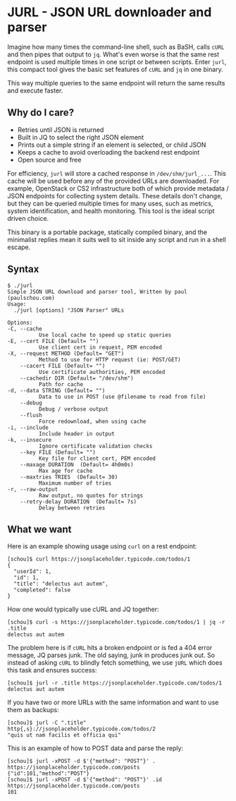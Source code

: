 # JURL - JSON URL downloader and parser

Imagine how many times the command-line shell, such as BaSH, calls `cURL` and
then pipes that output to `jq`.  What's even worse is that the same rest
endpoint is used multiple times in one script or between scripts.  Enter
`jurl`, this compact tool gives the basic set features of `cURL` and `jq` in
one binary.

This way multiple queries to the same endpoint will return the same results and
execute faster.

## Why do I care?

- Retries until JSON is returned
- Built in JQ to select the right JSON element
- Prints out a simple string if an element is selected, or child JSON
- Keeps a cache to avoid overloading the backend rest endpoint
- Open source and free

For efficiency, `jurl` will store a cached response in `/dev/shm/jurl_...`.
This cache will be used before any of the provided URLs are downloaded.
For example, OpenStack or CS2 infrastructure both of which provide metadata / JSON
endpoints for collecting system details.  These details don't change, but they
can be queried multiple times for many uses, such as metrics, system
identification, and health monitoring.  This tool is the ideal script driven choice.

This binary is a portable package,
statically compiled binary, and the minimalist replies mean it suits well to
sit inside any script and run in a shell escape.


## Syntax

```
$ ./jurl
Simple JSON URL download and parser tool, Written by paul (paulschou.com)
Usage:
  ./jurl [options] "JSON Parser" URLs

Options:
-C, --cache
          Use local cache to speed up static queries
-E, --cert FILE (Default= "")
          Use client cert in request, PEM encoded
-X, --request METHOD (Default= "GET")
          Method to use for HTTP request (ie: POST/GET)
    --cacert FILE (Default= "")
          Use certificate authorities, PEM encoded
    --cachedir DIR (Default= "/dev/shm")
          Path for cache
-d, --data STRING (Default= "")
          Data to use in POST (use @filename to read from file)
    --debug
          Debug / verbose output
    --flush
          Force redownload, when using cache
-i, --include
          Include header in output
-k, --insecure
          Ignore certificate validation checks
    --key FILE (Default= "")
          Key file for client cert, PEM encoded
    --maxage DURATION  (Default= 4h0m0s)
          Max age for cache
    --maxtries TRIES  (Default= 30)
          Maximum number of tries
-r, --raw-output
          Raw output, no quotes for strings
    --retry-delay DURATION  (Default= 7s)
          Delay between retries
```

## What we want

Here is an example showing usage using `curl` on a rest endpoint:
```
[schou]$ curl https://jsonplaceholder.typicode.com/todos/1
{
  "userId": 1,
  "id": 1,
  "title": "delectus aut autem",
  "completed": false
}
```

How one would typically use cURL and JQ together:
```
[schou]$ curl -s https://jsonplaceholder.typicode.com/todos/1 | jq -r .title
delectus aut autem
```

The problem here is if `cURL` hits a broken endpoint or is fed a 404 error
message, JQ parses junk.  The old saying, junk in produces junk out.  So
instead of asking `cURL` to blindly fetch something, we use `jURL` which does
this task and ensures success:

```
[schou]$ jurl -r .title https://jsonplaceholder.typicode.com/todos/1
delectus aut autem
```

If you have two or more URLs with the same information and want to use them
as backups:
```
[schou]$ jurl -C ".title" http{,s}://jsonplaceholder.typicode.com/todos/2
"quis ut nam facilis et officia qui"
```

This is an example of how to POST data and parse the reply:
```
[schou]$ jurl -xPOST -d $'{"method": "POST"}' . https://jsonplaceholder.typicode.com/posts
{"id":101,"method":"POST"}
[schou]$ jurl -xPOST -d $'{"method": "POST"}' .id https://jsonplaceholder.typicode.com/posts
101
```

